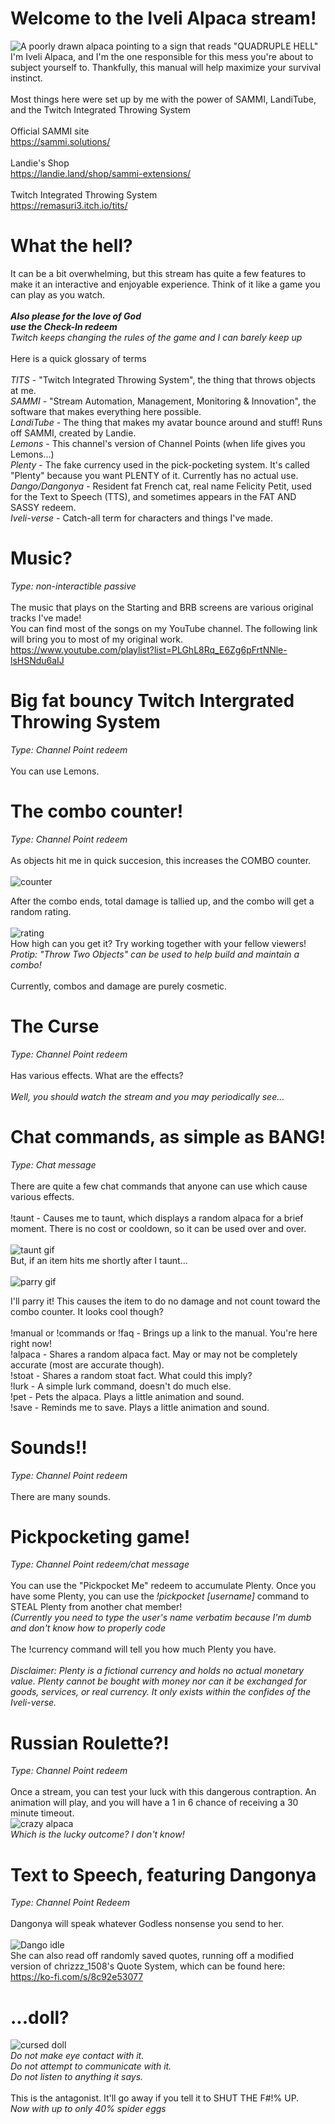 # Welcome to the Iveli Alpaca stream!
![A poorly drawn alpaca pointing to a sign that reads "QUADRUPLE HELL"](media/quadrupleHell.jpg)
I'm Iveli Alpaca, and I'm the one responsible for this mess you're about to subject yourself to.  Thankfully, this manual will help maximize your survival instinct.\
\
Most things here were set up by me with the power of SAMMI, LandiTube, and the Twitch Integrated Throwing System\
\
Official SAMMI site\
https://sammi.solutions/
\
\
Landie's Shop\
https://landie.land/shop/sammi-extensions/
\
\
Twitch Integrated Throwing System\
https://remasuri3.itch.io/tits/

# What the hell?
It can be a bit overwhelming, but this stream has quite a few features to make it an interactive and enjoyable experience.  Think of it like a game you can play as you watch.\
\
***Also please for the love of God***\
***use the Check-In redeem***\
*Twitch keeps changing the rules of the game and I can barely keep up*\
\
Here is a quick glossary of terms\
\
*TITS* - "Twitch Integrated Throwing System", the thing that throws objects at me.\
*SAMMI* - "Stream Automation, Management, Monitoring & Innovation", the software that makes everything here possible.\
*LandiTube* - The thing that makes my avatar bounce around and stuff!  Runs off SAMMI, created by Landie.\
*Lemons* - This channel's version of Channel Points (when life gives you Lemons...)\
*Plenty* - The fake currency used in the pick-pocketing system.  It's called "Plenty" because you want PLENTY of it.  Currently has no actual use.\
*Dango/Dangonya* - Resident fat French cat, real name Felicity Petit, used for the Text to Speech (TTS), and sometimes appears in the FAT AND SASSY redeem.\
*Iveli-verse* - Catch-all term for characters and things I've made.

# Music?
*Type: non-interactible passive*\
\
The music that plays on the Starting and BRB screens are various original tracks I've made!\
You can find most of the songs on my YouTube channel.  The following link will bring you to most of my original work.\
https://www.youtube.com/playlist?list=PLGhL8Rq_E6Zg6pFrtNNle-lsHSNdu6aIJ

# Big fat bouncy Twitch Intergrated Throwing System
*Type: Channel Point redeem*\
\
You can use Lemons.

# The combo counter!
*Type: Channel Point redeem*\
\
As objects hit me in quick succesion, this increases the COMBO counter.\
\
![counter](media/comboCounter.jpg)

After the combo ends, total damage is tallied up, and the combo will get a random rating.\
\
![rating](media/comboRating.jpg)
\
How high can you get it?  Try working together with your fellow viewers!\
*Protip: "Throw Two Objects" can be used to help build and maintain a combo!*\
\
Currently, combos and damage are purely cosmetic.

# The Curse
*Type: Channel Point redeem*\
\
Has various effects.  What are the effects?\
\
*Well, you should watch the stream and you may periodically see...*

# Chat commands, as simple as BANG!
*Type: Chat message*\
\
There are quite a few chat commands that anyone can use which cause various effects.\
\
!taunt - Causes me to taunt, which displays a random alpaca for a brief moment.  There is no cost or cooldown, so it can be used over and over.\
\
![taunt gif](media/taunt.gif)
\
But, if an item hits me shortly after I taunt...\
\
![parry gif](media/parry.gif)

I'll parry it!  This causes the item to do no damage and not count toward the combo counter.  It looks cool though?\
\
!manual or !commands or !faq - Brings up a link to the manual.  You're here right now!\
!alpaca - Shares a random alpaca fact.  May or may not be completely accurate (most are accurate though).\
!stoat - Shares a random stoat fact.  What could this imply?\
!lurk - A simple lurk command, doesn't do much else.\
!pet - Pets the alpaca.  Plays a little animation and sound.\
!save - Reminds me to save.  Plays a little animation and sound.

# Sounds!!
*Type: Channel Point redeem*\
\
There are many sounds.

# Pickpocketing game!
*Type: Channel Point redeem/chat message*\
\
You can use the "Pickpocket Me" redeem to accumulate Plenty.  Once you have some Plenty, you can use the *!pickpocket [username]* command to STEAL Plenty from another chat member!\
*(Currently you need to type the user's name verbatim because I'm dumb and don't know how to properly code*\
\
The !currency command will tell you how much Plenty you have.\
\
*Disclaimer: Plenty is a fictional currency and holds no actual monetary value.  Plenty cannot be bought with money nor can it be exchanged for goods, services, or real currency.  It only exists within the confides of the Iveli-verse.*

# Russian Roulette?!
*Type: Channel Point redeem*\
\
Once a stream, you can test your luck with this dangerous contraption.  An animation will play, and you will have a 1 in 6 chance of receiving a 30 minute timeout.\
![crazy alpaca](media/KILL1.png)
\
*Which is the lucky outcome?  I don't know!*

# Text to Speech, featuring Dangonya
*Type: Channel Point Redeem*\
\
Dangonya will speak whatever Godless nonsense you send to her.\
\
![Dango idle](media/dangoTalkIdle.gif)
\
She can also read off randomly saved quotes, running off a modified version of chrizzz_1508's Quote System, which can be found here: https://ko-fi.com/s/8c92e53077

# ...doll?

![cursed doll](media/iveliDoll.jpg)
\
*Do not make eye contact with it.*\
*Do not attempt to communicate with it.*\
*Do not listen to anything it says.*\
\
This is the antagonist.  It'll go away if you tell it to SHUT THE F#!% UP.\
*Now with up to only 40% spider eggs*